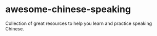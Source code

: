 # awesome-chinese-speaking
Collection of great resources to help you learn and practice speaking Chinese.

